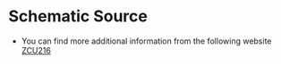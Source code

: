 # Schematic Source
+ You can find more additional information from the following website
[ ZCU216 ](https://www.xilinx.com/products/boards-and-kits/zcu216.html)


